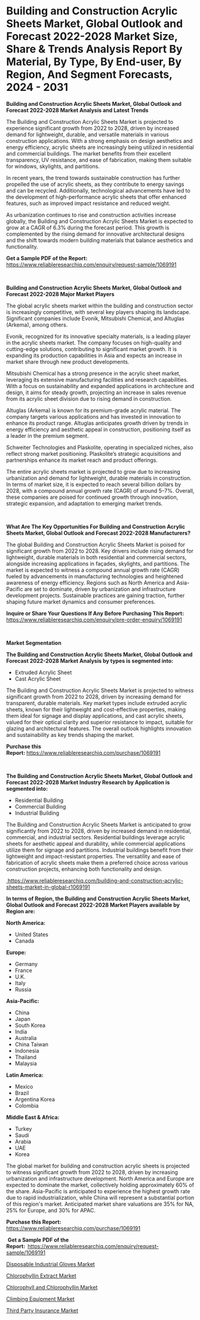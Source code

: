 <p><h1>Building and Construction Acrylic Sheets Market, Global Outlook and Forecast 2022-2028 Market Size, Share & Trends Analysis Report By Material, By Type, By End-user, By Region, And Segment Forecasts, 2024 - 2031</h1></p><p><strong>Building and Construction Acrylic Sheets Market, Global Outlook and Forecast 2022-2028 Market Analysis and Latest Trends</strong></p>
<p><p>The Building and Construction Acrylic Sheets Market is projected to experience significant growth from 2022 to 2028, driven by increased demand for lightweight, durable, and versatile materials in various construction applications. With a strong emphasis on design aesthetics and energy efficiency, acrylic sheets are increasingly being utilized in residential and commercial buildings. The market benefits from their excellent transparency, UV resistance, and ease of fabrication, making them suitable for windows, skylights, and partitions.</p><p>In recent years, the trend towards sustainable construction has further propelled the use of acrylic sheets, as they contribute to energy savings and can be recycled. Additionally, technological advancements have led to the development of high-performance acrylic sheets that offer enhanced features, such as improved impact resistance and reduced weight.</p><p>As urbanization continues to rise and construction activities increase globally, the Building and Construction Acrylic Sheets Market is expected to grow at a CAGR of 6.3% during the forecast period. This growth is complemented by the rising demand for innovative architectural designs and the shift towards modern building materials that balance aesthetics and functionality.</p></p>
<p><strong>Get a Sample PDF of the Report:&nbsp;</strong> <a href="https://www.reliableresearchiq.com/enquiry/request-sample/1069191">https://www.reliableresearchiq.com/enquiry/request-sample/1069191</a></p>
<p>&nbsp;</p>
<p><strong>Building and Construction Acrylic Sheets Market, Global Outlook and Forecast 2022-2028 Major Market Players</strong></p>
<p><p>The global acrylic sheets market within the building and construction sector is increasingly competitive, with several key players shaping its landscape. Significant companies include Evonik, Mitsubishi Chemical, and Altuglas (Arkema), among others.</p><p>Evonik, recognized for its innovative specialty materials, is a leading player in the acrylic sheets market. The company focuses on high-quality and cutting-edge solutions, contributing to significant market growth. It is expanding its production capabilities in Asia and expects an increase in market share through new product developments.</p><p>Mitsubishi Chemical has a strong presence in the acrylic sheet market, leveraging its extensive manufacturing facilities and research capabilities. With a focus on sustainability and expanded applications in architecture and design, it aims for steady growth, projecting an increase in sales revenue from its acrylic sheet division due to rising demand in construction.</p><p>Altuglas (Arkema) is known for its premium-grade acrylic material. The company targets various applications and has invested in innovation to enhance its product range. Altuglas anticipates growth driven by trends in energy efficiency and aesthetic appeal in construction, positioning itself as a leader in the premium segment.</p><p>Schweiter Technologies and Plaskolite, operating in specialized niches, also reflect strong market positioning. Plaskolite’s strategic acquisitions and partnerships enhance its market reach and product offerings.</p><p>The entire acrylic sheets market is projected to grow due to increasing urbanization and demand for lightweight, durable materials in construction. In terms of market size, it is expected to reach several billion dollars by 2028, with a compound annual growth rate (CAGR) of around 5–7%. Overall, these companies are poised for continued growth through innovation, strategic expansion, and adaptation to emerging market trends.</p></p>
<p>&nbsp;</p>
<p><strong>What Are The Key Opportunities For Building and Construction Acrylic Sheets Market, Global Outlook and Forecast 2022-2028 Manufacturers?</strong></p>
<p><p>The global Building and Construction Acrylic Sheets Market is poised for significant growth from 2022 to 2028. Key drivers include rising demand for lightweight, durable materials in both residential and commercial sectors, alongside increasing applications in façades, skylights, and partitions. The market is expected to witness a compound annual growth rate (CAGR) fueled by advancements in manufacturing technologies and heightened awareness of energy efficiency. Regions such as North America and Asia-Pacific are set to dominate, driven by urbanization and infrastructure development projects. Sustainable practices are gaining traction, further shaping future market dynamics and consumer preferences.</p></p>
<p><strong>Inquire or Share Your Questions If Any Before Purchasing This Report:</strong> <a href="https://www.reliableresearchiq.com/enquiry/pre-order-enquiry/1069191">https://www.reliableresearchiq.com/enquiry/pre-order-enquiry/1069191</a></p>
<p>&nbsp;</p>
<p><strong>Market Segmentation</strong></p>
<p><strong>The Building and Construction Acrylic Sheets Market, Global Outlook and Forecast 2022-2028 Market Analysis by types is segmented into:</strong></p>
<p><ul><li>Extruded Acrylic Sheet</li><li>Cast Acrylic Sheet</li></ul></p>
<p><p>The Building and Construction Acrylic Sheets Market is projected to witness significant growth from 2022 to 2028, driven by increasing demand for transparent, durable materials. Key market types include extruded acrylic sheets, known for their lightweight and cost-effective properties, making them ideal for signage and display applications, and cast acrylic sheets, valued for their optical clarity and superior resistance to impact, suitable for glazing and architectural features. The overall outlook highlights innovation and sustainability as key trends shaping the market.</p></p>
<p><strong>Purchase this Report:&nbsp;</strong><a href="https://www.reliableresearchiq.com/purchase/1069191">https://www.reliableresearchiq.com/purchase/1069191</a></p>
<p>&nbsp;</p>
<p><strong>The Building and Construction Acrylic Sheets Market, Global Outlook and Forecast 2022-2028 Market Industry Research by Application is segmented into:</strong></p>
<p><ul><li>Residential Building</li><li>Commercial Building</li><li>Industrial Building</li></ul></p>
<p><p>The Building and Construction Acrylic Sheets Market is anticipated to grow significantly from 2022 to 2028, driven by increased demand in residential, commercial, and industrial sectors. Residential buildings leverage acrylic sheets for aesthetic appeal and durability, while commercial applications utilize them for signage and partitions. Industrial buildings benefit from their lightweight and impact-resistant properties. The versatility and ease of fabrication of acrylic sheets make them a preferred choice across various construction projects, enhancing both functionality and design.</p></p>
<p><a href="https://www.reliableresearchiq.com/building-and-construction-acrylic-sheets-market-in-global-r1069191">&nbsp;https://www.reliableresearchiq.com/building-and-construction-acrylic-sheets-market-in-global-r1069191</a></p>
<p><strong>In terms of Region, the Building and Construction Acrylic Sheets Market, Global Outlook and Forecast 2022-2028 Market Players available by Region are:</strong></p>
<p>
    <p> <strong> North America: </strong>
        <ul>
            <li>United States</li>
            <li>Canada</li>
        </ul>
        </p> 
    <p> <strong> Europe: </strong>
        <ul>
            <li>Germany</li>
            <li>France</li>
            <li>U.K.</li>
            <li>Italy</li>
            <li>Russia</li>
        </ul>
        </p> 
    <p> <strong> Asia-Pacific: </strong>
        <ul>
            <li>China</li>
            <li>Japan</li>
            <li>South Korea</li>
            <li>India</li>
            <li>Australia</li>
            <li>China Taiwan</li>
            <li>Indonesia</li>
            <li>Thailand</li>
            <li>Malaysia</li>
        </ul>
        </p> 
    <p> <strong> Latin America: </strong>
        <ul>
            <li>Mexico</li>
            <li>Brazil</li>
            <li>Argentina Korea</li>
            <li>Colombia</li>
        </ul>
        </p> 
    <p> <strong> Middle East & Africa: </strong>
        <ul>
            <li>Turkey</li>
            <li>Saudi</li>
            <li>Arabia</li>
            <li>UAE</li>
            <li>Korea</li>
        </ul>
    </p>
    </p>
<p><p>The global market for building and construction acrylic sheets is projected to witness significant growth from 2022 to 2028, driven by increasing urbanization and infrastructure development. North America and Europe are expected to dominate the market, collectively holding approximately 60% of the share. Asia-Pacific is anticipated to experience the highest growth rate due to rapid industrialization, while China will represent a substantial portion of this region's market. Anticipated market share valuations are 35% for NA, 25% for Europe, and 30% for APAC.</p></p>
<p><strong>Purchase this Report: </strong><a href="https://www.reliableresearchiq.com/purchase/1069191">https://www.reliableresearchiq.com/purchase/1069191</a></p>
<p>&nbsp;<strong>Get a Sample PDF of the Report:&nbsp;&nbsp;</strong><a href="https://www.reliableresearchiq.com/enquiry/request-sample/1069191">https://www.reliableresearchiq.com/enquiry/request-sample/1069191</a></p>
<p><strong></strong></p>
<p><p><a href="https://www.linkedin.com/pulse/disposable-industrial-gloves-market-trends-detailed-study-its-vykte?trackingId=wSV60khcTOeMfBYBd7IpDA%3D%3D">Disposable Industrial Gloves Market</a></p><p><a href="https://www.linkedin.com/pulse/chlorophyllin-extract-market-strategic-insights-product-evolution-awkke?trackingId=tGAx%2B3EMTFWVJwfLiOu2lA%3D%3D">Chlorophyllin Extract Market</a></p><p><a href="https://www.linkedin.com/pulse/future-ready-strategic-insights-global-chlorophyll-chlorophyllin-3g74e?trackingId=NASiGyz%2BSdy%2BjdHPqUMmGA%3D%3D">Chlorophyll and Chlorophyllin Market</a></p><p><a href="https://www.linkedin.com/pulse/climbing-equipment-market-forecasts-trends-impact-analysis-h3wce?trackingId=jQHvnxltTAuGG0gqGCA9NQ%3D%3D">Climbing Equipment Market</a></p><p><a href="https://www.linkedin.com/pulse/market-insights-global-third-party-insurance-forecast-innovation-imlne?trackingId=2A449G49SxKBvV7pMJoSEQ%3D%3D">Third Party Insurance Market</a></p></p>